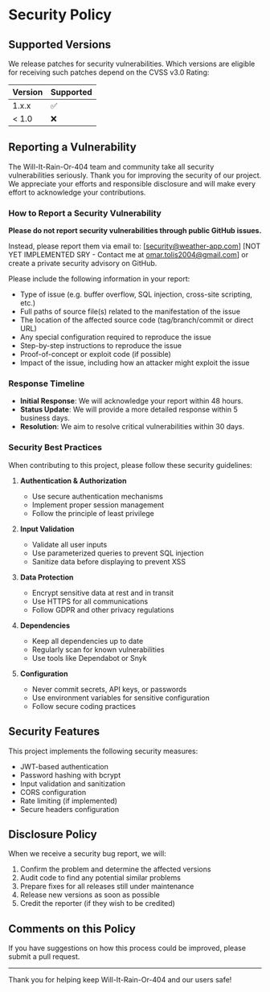 # Security Policy

## Supported Versions

We release patches for security vulnerabilities. Which versions are eligible for receiving such patches depend on the CVSS v3.0 Rating:

| Version | Supported          |
| ------- | ------------------ |
| 1.x.x   | :white_check_mark: |
| < 1.0   | :x:                |

## Reporting a Vulnerability

The Will-It-Rain-Or-404 team and community take all security vulnerabilities seriously. Thank you for improving the security of our project. We appreciate your efforts and responsible disclosure and will make every effort to acknowledge your contributions.

### How to Report a Security Vulnerability

**Please do not report security vulnerabilities through public GitHub issues.**

Instead, please report them via email to: [security@weather-app.com] [NOT YET IMPLEMENTED SRY - Contact me at omar.tolis2004@gmail.com] or create a private security advisory on GitHub.

Please include the following information in your report:

- Type of issue (e.g. buffer overflow, SQL injection, cross-site scripting, etc.)
- Full paths of source file(s) related to the manifestation of the issue
- The location of the affected source code (tag/branch/commit or direct URL)
- Any special configuration required to reproduce the issue
- Step-by-step instructions to reproduce the issue
- Proof-of-concept or exploit code (if possible)
- Impact of the issue, including how an attacker might exploit the issue

### Response Timeline

- **Initial Response**: We will acknowledge your report within 48 hours.
- **Status Update**: We will provide a more detailed response within 5 business days.
- **Resolution**: We aim to resolve critical vulnerabilities within 30 days.

### Security Best Practices

When contributing to this project, please follow these security guidelines:

1. **Authentication & Authorization**
   - Use secure authentication mechanisms
   - Implement proper session management
   - Follow the principle of least privilege

2. **Input Validation**
   - Validate all user inputs
   - Use parameterized queries to prevent SQL injection
   - Sanitize data before displaying to prevent XSS

3. **Data Protection**
   - Encrypt sensitive data at rest and in transit
   - Use HTTPS for all communications
   - Follow GDPR and other privacy regulations

4. **Dependencies**
   - Keep all dependencies up to date
   - Regularly scan for known vulnerabilities
   - Use tools like Dependabot or Snyk

5. **Configuration**
   - Never commit secrets, API keys, or passwords
   - Use environment variables for sensitive configuration
   - Follow secure coding practices

## Security Features

This project implements the following security measures:

- JWT-based authentication
- Password hashing with bcrypt
- Input validation and sanitization
- CORS configuration
- Rate limiting (if implemented)
- Secure headers configuration

## Disclosure Policy

When we receive a security bug report, we will:

1. Confirm the problem and determine the affected versions
2. Audit code to find any potential similar problems
3. Prepare fixes for all releases still under maintenance
4. Release new versions as soon as possible
5. Credit the reporter (if they wish to be credited)

## Comments on this Policy

If you have suggestions on how this process could be improved, please submit a pull request.

---

Thank you for helping keep Will-It-Rain-Or-404 and our users safe!
